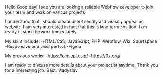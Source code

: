 Hello
Good day! I see you are looking a reliable Webflow developer to join your team and work on various projects

I understand that I should create user-friendly and visually appealing website. I am very interested in fact that this is long term position. I am ready to start the work immediately.

My skills include:
-HTML/CSS, JavaScript, PHP
-Webflow, Wix, Squrespace
-Responsive and pixel perfect
-Figma

My previous works:
-https://aimlapi.com/
-https://0x.org/

I am ready to discuss more details about your project at anytime. 
Thank you for a interesting job.
Best.
Vladyslav.